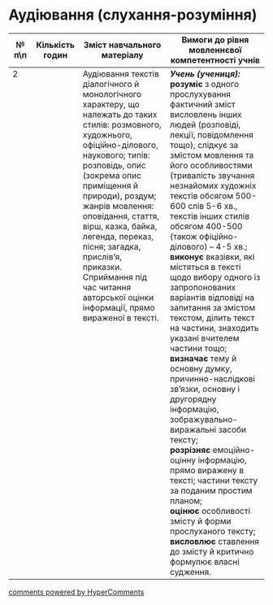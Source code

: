 <div id="hypercomments_widget" class="js-hypercomments-widget invisible"></div>

# Аудіювання (слухання-розуміння)

<table>
  <tr>
    <td width="10%" align="center"><b>№ <br>п\п</br></b></td>
    <td width="5%" align="center"><b>Кількість годин</b></td>  
    <td width="40%" align="center"><b>Зміст навчального матеріалу</b></td>
    <td width="45%" align="center"><b>Вимоги до рівня мовленнєвої компетентності учнів</b></td>
  </tr>
<tbody>
  <tr>
<td width="10%" style="vertical-align:top !important;">2</td>
<td width="5%" style="vertical-align:top !important;"><b></b></td>
    <td width="40%" style="vertical-align:top !important;">
Аудіювання текстів діалогічного й монологічного характеру, що належать до таких стилів: розмовного, художнього, офіційно-ділового, наукового;  типів: розповідь, опис (зокрема опис приміщення й природи),  роздум; жанрів мовлення: оповідання, стаття, вірш, казка, байка, легенда, переказ, пісня; загадка, прислів’я, приказки.<br>
Сприймання під час читання авторської оцінки інформації, прямо вираженої в тексті.
</td>
    <td width="45%" style="vertical-align:top !important;">
<i><b>Учень (учениця):</b></i><br>
<b>розуміє</b> з одного прослухування  фактичний зміст висловлень інших людей (розповіді, лекції, повідомлення тощо),  слідкує за змістом мовлення та його особливостями  (тривалість звучання  незнайомих художніх текстів обсягом 500-600 слів  5-6 хв., текстів інших стилів обсягом 400-500  (також  офіційно-ділового)  – 4-5 хв.;<br>
<b>виконує</b> вказівки, які містяться в тексті щодо вибору одного  із запропонованих варіантів відповіді на запитання за змістом текстом, ділить текст на частини, знаходить указані вчителем частини тощо;<br>
<b>визначає</b> тему й основну думку,  причинно-наслідкові зв’язки,  основну і другорядну інформацію, зображувально-виражальні засоби тексту; <br>
<b>розрізняє</b> емоційно-оцінну інформацію, прямо виражену в тексті; частини тексту за поданим простим планом;<br>
<b>оцінює</b> особливості змісту й форми прослуханого тексту; <br>
<b>висловлює</b> ставлення до змісту й критично формулює  власні судження.</td>
  </tr>
</tbody>
</table>

<div class="js-hypercomments-container">
<a href="http://hypercomments.com" class="hc-link" title="comments widget">comments powered by HyperComments</a>
</div>